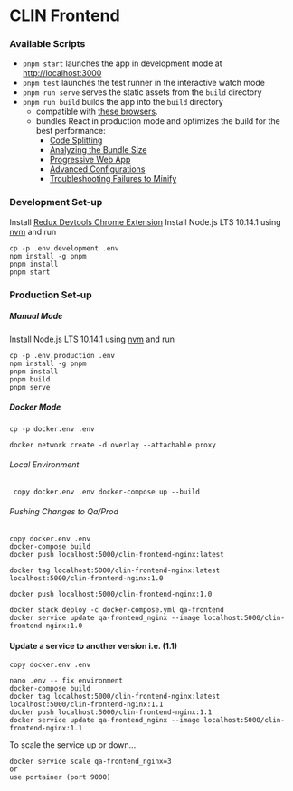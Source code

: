 # CLIN Frontend

### Available Scripts

* `pnpm start` launches the app in development mode at [http://localhost:3000](http://localhost:3000)
* `pnpm test` launches the test runner in the interactive watch mode
* `pnpm run serve` serves the static assets from the `build` directory
* `pnpm run build` builds the app into the `build` directory
  * compatible with [these browsers](https://browserl.ist/?q=last+3+version%2C+not+op_mini+all%2C+not+%3C+1%25).<br>
  * bundles React in production mode and optimizes the build for the best performance:
    * [Code Splitting](https://facebook.github.io/create-react-app/docs/code-splitting)
    * [Analyzing the Bundle Size](https://facebook.github.io/create-react-app/docs/analyzing-the-bundle-size)
    * [Progressive Web App](https://facebook.github.io/create-react-app/docs/making-a-progressive-web-app)
    * [Advanced Configurations](https://facebook.github.io/create-react-app/docs/advanced-configuration)
    * [Troubleshooting Failures to Minify](https://facebook.github.io/create-react-app/docs/troubleshooting#npm-run-build-fails-to-minify)

### Development Set-up

Install [Redux Devtools Chrome Extension](https://chrome.google.com/webstore/detail/redux-devtools/lmhkpmbekcpmknklioeibfkpmmfibljd?hl=en)
Install Node.js LTS 10.14.1 using [nvm](https://github.com/creationix/nvm/blob/master/README.md) and run
```
cp -p .env.development .env
npm install -g pnpm
pnpm install
pnpm start
```

### Production Set-up

##### Manual Mode

Install Node.js LTS 10.14.1 using [nvm](https://github.com/creationix/nvm/blob/master/README.md) and run
```
cp -p .env.production .env
npm install -g pnpm
pnpm install
pnpm build
pnpm serve
```

##### Docker Mode

`cp -p docker.env .env`

`docker network create -d overlay --attachable proxy`

###### Local Environment

`
copy docker.env .env
docker-compose up --build`

###### Pushing Changes to Qa/Prod

```
copy docker.env .env
docker-compose build 
docker push localhost:5000/clin-frontend-nginx:latest

docker tag localhost:5000/clin-frontend-nginx:latest localhost:5000/clin-frontend-nginx:1.0

docker push localhost:5000/clin-frontend-nginx:1.0

docker stack deploy -c docker-compose.yml qa-frontend
docker service update qa-frontend_nginx --image localhost:5000/clin-frontend-nginx:1.0

```
#### Update a service to another version i.e. (1.1)

```
copy docker.env .env

nano .env -- fix environment
docker-compose build
docker tag localhost:5000/clin-frontend-nginx:latest localhost:5000/clin-frontend-nginx:1.1
docker push localhost:5000/clin-frontend-nginx:1.1
docker service update qa-frontend_nginx --image localhost:5000/clin-frontend-nginx:1.1

```
To scale the service up or down...
```
docker service scale qa-frontend_nginx=3
or
use portainer (port 9000)
```
